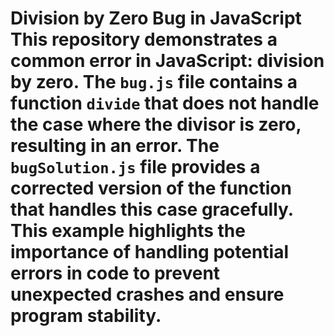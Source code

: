 # Division by Zero Bug in JavaScript This repository demonstrates a common error in JavaScript: division by zero. The `bug.js` file contains a function `divide` that does not handle the case where the divisor is zero, resulting in an error. The `bugSolution.js` file provides a corrected version of the function that handles this case gracefully. This example highlights the importance of handling potential errors in code to prevent unexpected crashes and ensure program stability.